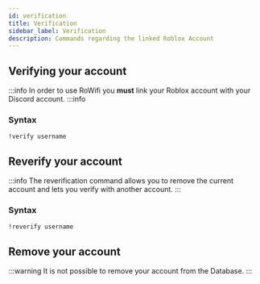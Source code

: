 ```yaml
---
id: verification
title: Verification
sidebar_label: Verification
description: Commands regarding the linked Roblox Account
---
```


## Verifying your account

:::info
In order to use RoWifi you **must** link your Roblox account with your Discord account.
:::info

### Syntax

```text
!verify username
```

## Reverify your account

:::info
The reverification command allows you to remove the current account and lets you verify with another account.
:::

### Syntax

```text
!reverify username
```



## Remove your account

:::warning
It is not possible to remove your account from the Database.
:::